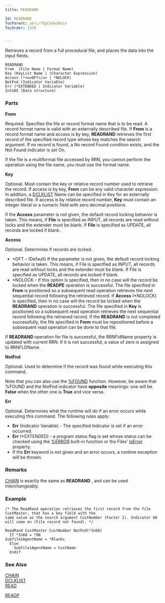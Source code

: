 ```yaml
---
title: READRAND

Id: READRAND
TocParent: aerLrfOpCodesMain
TocOrder: 1370


---
```


Retrieves a record from a full procedural file, and places the data into the input fields. 

```
READRAND
From  (File Name | Format Name)
Key (KeyList Name | (Character Expression)
Access (*<u>DFT</u> | *NOLOCK)     
NotFnd (Indicator Variable) 
Err (*EXTENDED | Indicator Variable)
IntoDS (Data structure)  
```

### Parts

**From** 

Required. Specifies the file or record format name that is to be read. A record format name is valid with an externally described file. If **From** is a record format name and access is by key, **READRAND** retrieves the first record of the specified record type whose key matches the search argument. If no record is found, a No record Found condition exists, and the Not Found indicator is set On. 

If the file is a multiformat file accessed by RRN, you cannot perform the operation using the file name, you must use the format name.


**Key** 

Optional. Must contain the key or relative record number used to retrieve the record. If access is by key, **From** can be any valid character expression. In addition, a [DCLKLIST](DCLKLIST.html) Name can be specified in Key for an externally described file. If access is by relative record number, **Key** must contain an integer literal or a numeric field with zero decimal positions. 

If the **Access** parameter is not given, the default record locking behavior is taken. This means, if **File** is specified as INPUT, all records are read without locks and the extender must be blank. If **File** is specified as UPDATE, all records are locked if blank.


**Access** 

Optional. Determines if records are locked.

- *DFT – (Default) If the parameter is not given, the default record locking behavior is taken. This means, if File is specified as INPUT, all records are read without locks and the extender must be blank. If File is specified as UPDATE, all records are locked if blank.
- *NOLOCK – If this option is specified, then in no case will the record be locked when the **READPE** operation is successful. The file specified in **From** is positioned so a subsequent read operation retrieves the next sequential record following the retrieved record. If **Access** (*NOLOCK) is specified, then in no case will the record be locked when the **READRAND** operation is successful. The file specified in **Key** is positioned so a subsequent read operation retrieves the next sequential record following the retrieved record. If the **READRAND** is not completed successfully, the file specified in **From** must be repositioned before a subsequent read operation can be done to that file.

If **READRAND** operation for file is successful, the RRNFldName property is updated with current RRN. If it is not successful, a value of zero is assigned to RRNFLDName.


**NotFnd** 

Optional. Used to determine if the record was found while executing this command. 

Note that you can also use the [%FOUND](FOUND_Function.html) function. However, be aware that %FOUND and the NotFnd indicator have **opposite** meanings: one will be **False** when the other one is **True** and vice versa.


**Err** 

Optional. Determines what the runtime will do if an error occurs while executing this command. The following rules apply: 

- **Err** (Indicator Variable) - The specified Indicator is set if an error occurred.
- **Err** (*EXTENDED) - a program status flag is set whose status can be checked using the [%ERROR](ERROR_Function.html) built-in function or the Files' [IsError](IsErrorPropertyDbFileClass.html) property.
- If the **Err** keyword is not given and an error occurs, a runtime exception will be thrown.


### Remarks
[CHAIN](CHAIN.html) is exactly the same as **READRAND** , and can be used interchangeably. 

### Example

```
/* The ReadRand operation retrieves the first record from the file CustMaster, that has a key field with the
same value as the search argument CustNumber (Factor 1). Indicator 60 will come on (File record not found). */ 

ReadRand CustMaster CustNumber NotFnd(*In60)
  If *In60 = *ON
Subfile1AgentName = *Blanks
  Else
    Subfile1AgentName = CustName
  Endif 
```

### See Also
[CHAIN](CHAIN.html) <br /> <span> [DCLKLIST](DCLKLIST.html) <br /> </span> <span> [READ](READ.html)

[READP](READP.html) </span> 
